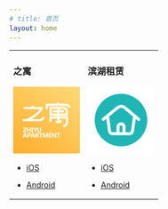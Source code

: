 ```yaml
---
# title: 首页
layout: home
---
```


<table style="width:350px">
  <tr>
    <td>
    <h3>之寓</h3>
    <p><img src="/assets/image/icon/zhiyu_icon.png" alt="zhiyu"></p>
    <ul>
        <li>
            <p><a href="https://www.pgyer.com/inzhiyu-ios">iOS</a></p>
        </li>
        <li>
            <p><a href="https://www.pgyer.com/inzhiyu-android">Android</a></p>
        </li>
    </ul>
    </td>
    <td>
    <h3>滨湖租赁</h3>
    <p><img src="/assets/image/icon/binhu_icon.png" alt="fanjianicon"></p>
    <ul>
        <li>
            <p><a href="https://www.pgyer.com/1pinhome-ios">iOS</a></p>
        </li>
        <li>
            <p><a href="https://www.pgyer.com/1pinhome-android">Android</a></p>
        </li>
    </ul>
    </td>
  </tr>
</table>
